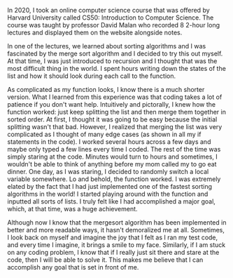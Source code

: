 In 2020, I took an online computer science course that was offered by Harvard University called CS50: Introduction to Computer Science.
The course was taught by professor David Malan who recorded 8 2-hour long lectures and displayed them on the website alongside notes.

In one of the lectures, we learned about sorting algorithms and I was fascinated by the merge sort algorithm and I decided to try this out myself.
At that time, I was just introduced to recursion and I thought that was the most difficult thing in the world.
I spent hours writing down the states of the list and how it should look during each call to the function.

As complicated as my function looks, I know there is a much shorter version. What I learned from this experience was that coding takes a lot of patience if
you don't want help. Intuitively and pictorally, I knew how the function worked: just keep splitting the list and then merge them together in sorted order.
At first, I thought it was going to be easy because the initial splitting wasn't that bad.
However, I realized that merging the list was very complicated as I thought of many edge cases (as shown in all my if statements in the code).
I worked several hours across a few days and maybe only typed a few lines every time I coded. The rest of the time was simply staring at the code.
Minutes would turn to hours and sometimes, I wouldn't be able to think of anything before my mom called my to go eat dinner.
One day, as I was staring, I decided to randomly switch a local variable somewhere. Lo and behold, the function worked. I was extremely elated by the fact that
I had just implemented one of the fastest sorting algorithms in the world! I started playing around with the function and inputted all sorts of lists.
I truly felt like I had accomplished a major goal, which, at that time, was a huge achievement. 

Although now I know that the mergesort algorithm has been implemented in better and more readable ways, it hasn't demoralized me at all.
Sometimes, I look back on myself and imagine the joy that I felt as I ran my test code, and every time I imagine, it brings a smile to my face.
Similarly, if I am stuck on any coding problem, I know that if I really just sit there and stare at the code, then I will be able to solve it.
This makes me believe that I can accomplish any goal that is set in front of me.

